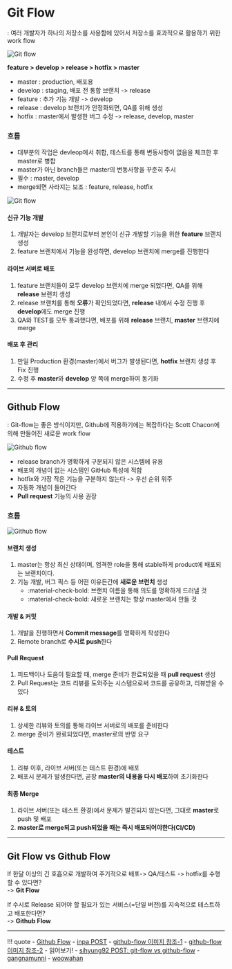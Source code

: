 # Git Flow
: 여러 개발자가 하나의 저장소를 사용함에 있어서 저장소를 효과적으로 활용하기 위한 work flow

![Git flow](./images/git-flow.png)

**feature > develop > release > hotfix > master**

- master : production, 배포용
- develop : staging, 배포 전 통합 브랜치 -> release
- feature : 추가 기능 개발 -> develop
- release : develop 브랜치가 안정화되면, QA를 위해 생성
- hotfix : master에서 발생한 버그 수정 -> release, develop, master

### 흐름

- 대부분의 작업은 devleop에서 취합, 테스트를 통해 변동사항이 없음을 체크한 후 master로 병합
- master가 아닌 branch들은 master의 변동사항을 꾸준히 주시
- 필수 : master, develop
- merge되면 사라지는 보조 : feature, release, hotfix

![Git flow](./images/git-flow-2.png)

#### 신규 기능 개발

1. 개발자는 develop 브랜치로부터 본인이 신규 개발할 기능을 위한 **feature** 브랜치 생성
2. feature 브랜치에서 기능을 완성하면, develop 브랜치에 merge를 진행한다

#### 라이브 서버로 배포
1. feature 브랜치들이 모두 develop 브랜치에 merge 되었다면, QA를 위해 **release** 브랜치 생성
2. release 브랜치를 통해 **오류**가 확인되었다면, **release** 내에서 수정 진행 후 **develop**에도 merge 진행
3. QA와 TEST를 모두 통과했다면, 배포를 위해 **release** 브랜치, **master** 브랜치에 merge

#### 배포 후 관리
1. 만일 Production 환경(master)에서 버그가 발생된다면, **hotfix** 브랜치 생성 후 Fix 진행
2. 수정 후 **master**와 **develop** 양 쪽에 merge하여 동기화 

---

## Github Flow
: Git-flow는 좋은 방식이지만, Github에 적용하기에는 복잡하다는 Scott Chacon에 의해 만들어진 새로운 work flow

![Github flow](./images/github-flow-2.png)

- release branch가 명확하게 구분되지 않은 시스템에 유용
- 배포의 개념이 없는 시스템인 GitHub 특성에 적합
- hotfix와 가장 작은 기능을 구분하지 않는다 -> 우선 순위 위주
- 자동화 개념이 들어간다
- **Pull request** 기능의 사용 권장

### 흐름

![Github flow](./images/github-flow.png)

#### 브랜치 생성 
1. master는 항상 최신 상태이며, 엄격한 role을 통해 stable하게 product에 배포되는 브랜치이다. 
2. 기능 개발, 버그 픽스 등 어떤 이유든간에 **새로운 브런치** 생성
    - :material-check-bold: 브랜치 이름을 통해 의도를 명확하게 드러낼 것
    - :material-check-bold: 새로운 브랜치는 항상 master에서 만들 것

#### 개발 & 커밋
1. 개발을 진행하면서 **Commit message**를 명확하게 작성한다
2. Remote branch로 **수시로 push**한다

#### Pull Request
1. 피드백이나 도움이 필요할 때, merge 준비가 완료되었을 때 **pull request** 생성
2. Pull Request는 코드 리뷰를 도와주는 시스템으로써 코드를 공유하고, 리뷰받을 수 있다

#### 리뷰 & 토의
1. 상세한 리뷰와 토의를 통해 라이브 서버로의 배포를 준비한다
2. merge 준비가 완료되었다면, master로의 반영 요구

#### 테스트
1. 리뷰 이후, 라이브 서버(또는 테스트 환경)에 배포
2. 배포시 문제가 발생한다면, 곧장 **master의 내용을 다시 배포**하여 초기화한다

#### 최종 Merge
1. 라이브 서버(또는 테스트 환경)에서 문제가 발견되지 않는다면, 그대로 **master**로 push 및 배포
2. **master로 merge되고 push되었을 때는 즉시 배포되어야한다(CI/CD)** 

---
## Git Flow vs Github Flow

If 한달 이상의 긴 호흡으로 개발하여 주기적으로 배포-> QA/테스트 -> hotfix를 수행할 수 있다면?
<br>-> **Git Flow**

If 수시로 Release 되어야 할 필요가 있는 서비스(=단일 버전)를 지속적으로 테스트하고 배포한다면?
<br>-> **Github Flow**


---
!!! quote
    - [Github Flow](https://docs.github.com/ko/get-started/quickstart/github-flow)
    - [inpa POST](https://inpa.tistory.com/entry/GIT-%E2%9A%A1%EF%B8%8F-github-flow-git-flow-%F0%9F%93%88-%EB%B8%8C%EB%9E%9C%EC%B9%98-%EC%A0%84%EB%9E%B5)
    - [github-flow 이미지 참조-1](https://ux.stories.pe.kr/183)
    - [github-flow 이미지 참조-2](https://build5nines.com/introduction-to-git-version-control-workflow/)
    - 읽어보기!
        - [sihyung92 POST: git-flow vs github-flow](https://sihyung92.oopy.io/architecture/gitflow-vs-githubflow)
        - [gangnamunni](https://blog.gangnamunni.com/post/understanding_git_flow/)
        - [woowahan](https://techblog.woowahan.com/2553/)
   